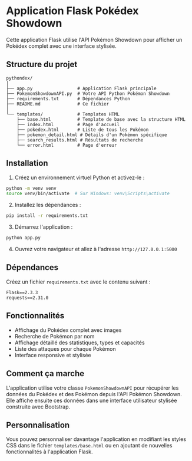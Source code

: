 # Application Flask Pokédex Showdown

Cette application Flask utilise l'API Pokémon Showdown pour afficher un Pokédex complet avec une interface stylisée.

## Structure du projet

```
pythondex/
│
├── app.py                 # Application Flask principale
├── PokemonShowdownAPI.py  # Votre API Python Pokémon Showdown
├── requirements.txt       # Dépendances Python
├── README.md              # Ce fichier
│
└── templates/             # Templates HTML
    ├── base.html          # Template de base avec la structure HTML
    ├── index.html         # Page d'accueil
    ├── pokedex.html       # Liste de tous les Pokémon
    ├── pokemon_detail.html # Détails d'un Pokémon spécifique
    ├── search_results.html # Résultats de recherche
    └── error.html         # Page d'erreur
```

## Installation

1. Créez un environnement virtuel Python et activez-le :

```bash
python -m venv venv
source venv/bin/activate  # Sur Windows: venv\Scripts\activate
```

2. Installez les dépendances :

```bash
pip install -r requirements.txt
```

3. Démarrez l'application :

```bash
python app.py
```

4. Ouvrez votre navigateur et allez à l'adresse `http://127.0.0.1:5000`

## Dépendances

Créez un fichier `requirements.txt` avec le contenu suivant :

```
Flask==2.3.3
requests==2.31.0
```

## Fonctionnalités

- Affichage du Pokédex complet avec images
- Recherche de Pokémon par nom
- Affichage détaillé des statistiques, types et capacités
- Liste des attaques pour chaque Pokémon
- Interface responsive et stylisée

## Comment ça marche

L'application utilise votre classe `PokemonShowdownAPI` pour récupérer les données du Pokédex et des Pokémon depuis l'API Pokémon Showdown. Elle affiche ensuite ces données dans une interface utilisateur stylisée construite avec Bootstrap.

## Personnalisation

Vous pouvez personnaliser davantage l'application en modifiant les styles CSS dans le fichier `templates/base.html` ou en ajoutant de nouvelles fonctionnalités à l'application Flask.